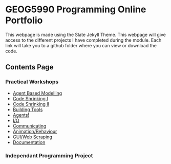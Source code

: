 # GEOG5990 Programming Online Portfolio
This webpage is made using the Slate Jekyll Theme.
This webpage will give access to the different projects I have completed during the module.
Each link will take you to a github folder where you can view or download the code.
## Contents Page

### Practical Workshops
* [Agent Based Modelling](../1)
* [Code Shrinking I](../2)
* [Code Shrinking II](../3)
* [Building Tools](../4)
* [Agents!](../5)
* [I/O](../6)
* [Communicating](../7)
* [Animation/Behaviour](../8)
* [GUI/Web Scraping](../ABM)
* [Documentation](sphinx/index1.html)


### Independant Programming Project
